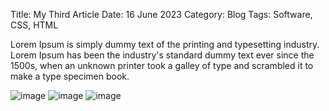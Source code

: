 Title: My Third Article
Date: 16 June 2023
Category: Blog
Tags: Software, CSS, HTML

Lorem Ipsum is simply dummy text of the printing and typesetting industry. Lorem Ipsum has been the industry's standard dummy text ever since the 1500s, when an unknown printer took a galley of type and scrambled it to make a type specimen book.

![image](path/to/image.jpg)
![image](path/to/image.jpg)
![image](path/to/image.jpg)
